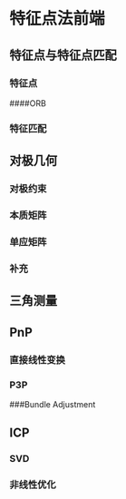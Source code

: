 # 特征点法前端

## 特征点与特征点匹配

### 特征点

####ORB

### 特征匹配

## 对极几何

### 对极约束

### 本质矩阵

### 单应矩阵

### 补充

## 三角测量

## PnP

### 直接线性变换

### P3P

###Bundle Adjustment

## ICP

### SVD

### 非线性优化



